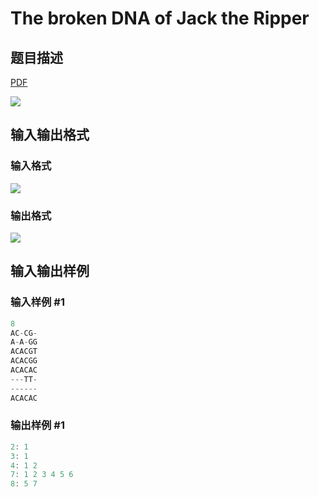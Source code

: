 # The broken DNA of Jack the Ripper

## 题目描述

[problemUrl]: https://uva.onlinejudge.org/index.php?option=com_onlinejudge&Itemid=8&category=878&page=show_problem&problem=5166

[PDF](https://uva.onlinejudge.org/external/132/p13243.pdf)

![](https://cdn.luogu.com.cn/upload/vjudge_pic/UVA13243/2abd9c059fece906eaadfae5bc638077ea09495f.png)

## 输入输出格式

### 输入格式

![](https://cdn.luogu.com.cn/upload/vjudge_pic/UVA13243/f252d2a3a429a15f69541c9017a3cf270147a574.png)

### 输出格式

![](https://cdn.luogu.com.cn/upload/vjudge_pic/UVA13243/1aba452870c09ed353af5b0f3a9e2ce608400462.png)

## 输入输出样例

### 输入样例 #1

```cpp
8
AC-CG-
A-A-GG
ACACGT
ACACGG
ACACAC
---TT-
------
ACACAC
```


### 输出样例 #1

```cpp
2: 1
3: 1
4: 1 2
7: 1 2 3 4 5 6
8: 5 7
```


